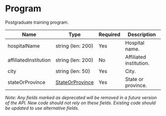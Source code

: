 # Program

Postgraduate training program.

| Name | Type | Required | Description |
| - | - | - | - |
| hospitalName | string (len: 200) | Yes | Hospital name. |
| affiliatedInstitution | string (len: 200) | No | Affiliated institution. |
| city | string (len: 50) | Yes | City. |
| stateOrProvince | [StateOrProvince](state-or-province.md) | Yes | State or province. |

*Note: Any fields marked as deprecated will be removed in a future version of the API. New code should not rely on these fields. Existing code should be updated to use alternative fields.*
